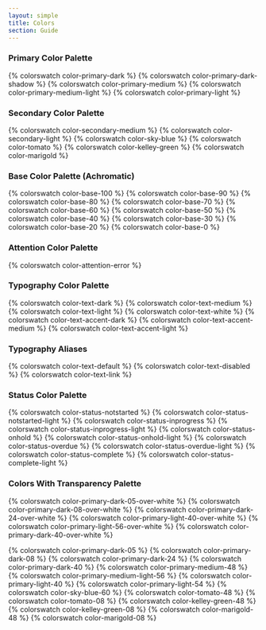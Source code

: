 ```yaml
---
layout: simple
title: Colors
section: Guide
---
```


### Primary Color Palette
{% colorswatch color-primary-dark %}
{% colorswatch color-primary-dark-shadow %}
{% colorswatch color-primary-medium %}
{% colorswatch color-primary-medium-light %}
{% colorswatch color-primary-light %}

### Secondary Color Palette
{% colorswatch color-secondary-medium %}
{% colorswatch color-secondary-light %}
{% colorswatch color-sky-blue %}
{% colorswatch color-tomato %}
{% colorswatch color-kelley-green %}
{% colorswatch color-marigold %}

### Base Color Palette (Achromatic)
{% colorswatch color-base-100 %}
{% colorswatch color-base-90 %}
{% colorswatch color-base-80 %}
{% colorswatch color-base-70 %}
{% colorswatch color-base-60 %}
{% colorswatch color-base-50 %}
{% colorswatch color-base-40 %}
{% colorswatch color-base-30 %}
{% colorswatch color-base-20 %}
{% colorswatch color-base-0 %}

### Attention Color Palette
{% colorswatch color-attention-error %}

### Typography Color Palette
{% colorswatch color-text-dark %}
{% colorswatch color-text-medium %}
{% colorswatch color-text-light %}
{% colorswatch color-text-white %}
{% colorswatch color-text-accent-dark %}
{% colorswatch color-text-accent-medium %}
{% colorswatch color-text-accent-light %}

### Typography Aliases
{% colorswatch color-text-default %}
{% colorswatch color-text-disabled %}
{% colorswatch color-text-link %}


### Status Color Palette
{% colorswatch color-status-notstarted %}
{% colorswatch color-status-notstarted-light %}
{% colorswatch color-status-inprogress %}
{% colorswatch color-status-inprogress-light %}
{% colorswatch color-status-onhold %}
{% colorswatch color-status-onhold-light %}
{% colorswatch color-status-overdue %}
{% colorswatch color-status-overdue-light %}
{% colorswatch color-status-complete %}
{% colorswatch color-status-complete-light %}

### Colors With Transparency Palette
{% colorswatch color-primary-dark-05-over-white %}
{% colorswatch color-primary-dark-08-over-white %}
{% colorswatch color-primary-dark-24-over-white %}
{% colorswatch color-primary-light-40-over-white %}
{% colorswatch color-primary-light-56-over-white %}
{% colorswatch color-primary-dark-40-over-white %}

{% colorswatch color-primary-dark-05 %}
{% colorswatch color-primary-dark-08 %}
{% colorswatch color-primary-dark-24 %}
{% colorswatch color-primary-dark-40 %}
{% colorswatch color-primary-medium-48 %}
{% colorswatch color-primary-medium-light-56 %}
{% colorswatch color-primary-light-40 %}
{% colorswatch color-primary-light-54 %}
{% colorswatch color-sky-blue-60 %}
{% colorswatch color-tomato-48 %}
{% colorswatch color-tomato-08 %}
{% colorswatch color-kelley-green-48 %}
{% colorswatch color-kelley-green-08 %}
{% colorswatch color-marigold-48 %}
{% colorswatch color-marigold-08 %}
